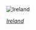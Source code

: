 
![Ireland](https://www.gstatic.com/prettyearth/assets/full/2275.jpg)

*[Ireland](https://www.google.com/maps/@53.096602,-9.58228,17z/data=!3m1!1e3)*
